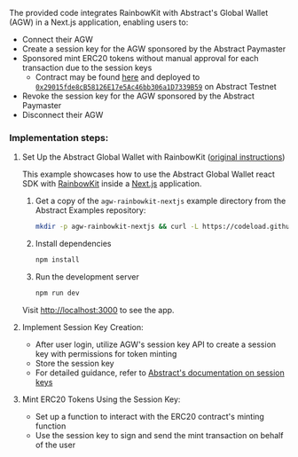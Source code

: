 The provided code integrates RainbowKit with Abstract's Global Wallet (AGW) in a Next.js application, enabling users to:
- Connect their AGW
- Create a session key for the AGW sponsored by the Abstract Paymaster
- Sponsored mint ERC20 tokens without manual approval for each transaction due to the session keys
   - Contract may be found [here](https://github.com/rookmate/testing-abstract-erc20-zksync/blob/main/src/SimpleToken.sol) and deployed to [`0x29015fde8cB58126E17e5Ac46bb306a1D7339B59`](https://explorer.testnet.abs.xyz/address/0x29015fde8cB58126E17e5Ac46bb306a1D7339B59) on Abstract Testnet
- Revoke the session key for the AGW sponsored by the Abstract Paymaster
- Disconnect their AGW

### Implementation steps:

1. Set Up the Abstract Global Wallet with RainbowKit ([original instructions](https://github.com/Abstract-Foundation/examples/blob/main/agw-rainbowkit-nextjs/README.md))

    This example showcases how to use the Abstract Global Wallet react SDK with [RainbowKit](https://www.rainbowkit.com/) inside a [Next.js](https://nextjs.org/) application.

    1. Get a copy of the `agw-rainbowkit-nextjs` example directory from the Abstract Examples repository:

       ```bash
       mkdir -p agw-rainbowkit-nextjs && curl -L https://codeload.github.com/Abstract-Foundation/examples/tar.gz/main | tar -xz --strip=2 -C agw-rainbowkit-nextjs examples-main/agw-rainbowkit-nextjs && cd agw-rainbowkit-nextjs
       ```

    2. Install dependencies

       ```bash
       npm install
       ```

    3. Run the development server

       ```bash
       npm run dev
       ```

      Visit [http://localhost:3000](http://localhost:3000) to see the app.

2. Implement Session Key Creation:
   - After user login, utilize AGW's session key API to create a session key with permissions for token minting
   - Store the session key
   - For detailed guidance, refer to [Abstract's documentation on session keys](https://docs.abs.xyz/abstract-global-wallet/agw-client/session-keys/overview)

3. Mint ERC20 Tokens Using the Session Key:
   - Set up a function to interact with the ERC20 contract's minting function
   - Use the session key to sign and send the mint transaction on behalf of the user
